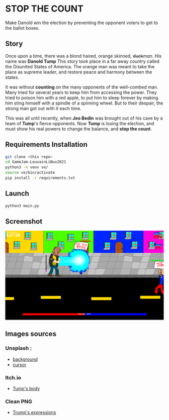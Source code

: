 # STOP THE COUNT
Make Danold win the election by preventing the opponent voters to get to the ballot boxes.

## Story
Once upon a time, there was a blond haired, orange skinned, ~~duck~~*man*. His name was **Danold Tump** This story took place in a far away country called the Disunited States of America. The orange man was meant to take the place as supreme leader, and restore peace and harmony between the states.

It was without **counting** on the many opponents of the well-combed man. Many tried for several years to keep him from accessing the power. They tried to poison him with a red apple, to put him to sleep forever by making him sting himself with a spindle of a spinning wheel. But to their despair, the strong man got out with it each time.

This was all until recently, when **Jeo Bedin** was brought out of his cave by a team of **Tump**'s fierce opponents. Now **Tump** is losing the election, and must show his real powers to change the balance, and **stop the count**.

## Requirements Installation
```bash
git clone <this repo>
cd GameJam-LouvainLiNux2021
python3 -m venv ve/
source ve/bin/activate
pip install -r requirements.txt
```

## Launch
```bash
python3 main.py
```

## Screenshot
![screenshot1](assets/misc/screenshot.png)


## Images sources

### Unsplash :
* [background](https://unsplash.com/photos/B_vXFdzvw3g)
* [cursor](https://unsplash.com/photos/tCsJ3Fs4lrY)

### Itch.io
* [Tump's body](https://joaov17.itch.io/gangstar-mobhenchmen-vector-sprite)

### Clean PNG
* [Trump's expressions](https://www.cleanpng.com/free/trump.html)
